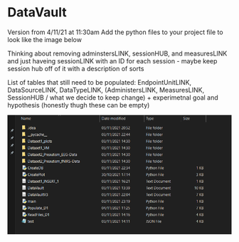 # DataVault

Version from 4/11/21 at 11:30am
Add the python files to your project file to look like the image below

Thinking about removing adminstersLINK, sessionHUB, and measuresLINK and just haveing sessionLINK with an ID for each session - maybe keep session hub off of it with a description of sorts

List of tables that still need to be populated: EndpointUnitLINK, DataSourceLINK, DataTypeLINK, (AdministersLINK, MeasuresLINK, SessionHUB / what we decide to keep change) + experimetnal goal and hypothesis (honestly thugh these can be empty)

![Screenshot](https://raw.githubusercontent.com/MattBenyon/DataVault/main/Screenshot%202021-11-04%20112951.png)
